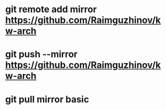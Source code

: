 # git remote add mirror https://github.com/Raimguzhinov/kw-arch

# git push --mirror https://github.com/Raimguzhinov/kw-arch

# git pull mirror basic
